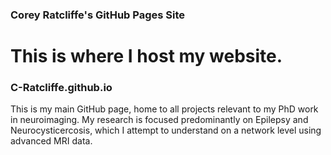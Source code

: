 ### Corey Ratcliffe's GitHub Pages Site

This is where I host my website.
=======
### C-Ratcliffe.github.io
	
This is my main GitHub page, home to all projects relevant to my PhD work in neuroimaging. My research is focused predominantly on Epilepsy and Neurocysticercosis, which I attempt to understand on a network level using advanced MRI data. 